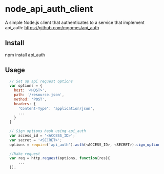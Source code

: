 # node_api_auth_client #

A simple Node.js client that authenticates to a service that implement api_auth: https://github.com/mgomes/api_auth

## Install ##
  npm install api_auth

## Usage ##
```js
  // Set up api request options
  var options = {
    host: '<HOST>',
    path: '/resource.json',
    method: 'POST',
    headers: {
      'Content-Type': 'application/json',
      ...
    }
  }
  
  // Sign options hash using api_auth
  var access_id = '<ACCESS_ID>';
  var secret = '<SECRET>';
  options = require('api_auth').auth(<ACCESS_ID>, <SECRET>).sign_options(options, content_body);
  
  //Make request
  var req = http.request(options, function(res){
      ...
  });
```
